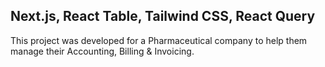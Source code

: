 ## Next.js, React Table, Tailwind CSS, React Query

This project was developed for a Pharmaceutical company to help them manage their Accounting, Billing & Invoicing. 
